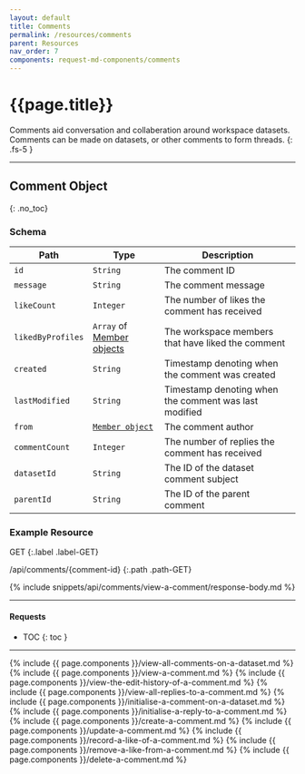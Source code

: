 ```yaml
---
layout: default
title: Comments
permalink: /resources/comments
parent: Resources
nav_order: 7
components: request-md-components/comments
---
```


# {{page.title}}

Comments aid conversation and collaberation around workspace datasets. Comments can be made on datasets, or other comments to form threads.
{: .fs-5 }

---

## Comment Object
{: .no_toc}

### Schema

Path | Type | Description
---- | ---- | -----------
`id` | `String` | The comment ID
`message` | `String` | The comment message
`likeCount` | `Integer` | The number of likes the comment has received
`likedByProfiles` | `Array` of [Member objects](workspaces#member-object) | The workspace members that have liked the comment
`created` | `String` | Timestamp denoting when the comment was created
`lastModified` | `String` | Timestamp denoting when the comment was last modified
`from` | [`Member object`](members#member-object) | The comment author
`commentCount` | `Integer` | The number of replies the comment has received
`datasetId` | `String` | The ID of the dataset comment subject
`parentId` | `String` | The ID of the parent comment

### Example Resource

GET
{:.label .label-GET}

/api/comments/{comment-id}
{:.path .path-GET}

{% include snippets/api/comments/view-a-comment/response-body.md %}

---

#### Requests

- TOC
{: toc }

---

{% include {{ page.components }}/view-all-comments-on-a-dataset.md %}
{% include {{ page.components }}/view-a-comment.md %}
{% include {{ page.components }}/view-the-edit-history-of-a-comment.md %}
{% include {{ page.components }}/view-all-replies-to-a-comment.md %}
{% include {{ page.components }}/initialise-a-comment-on-a-dataset.md %}
{% include {{ page.components }}/initialise-a-reply-to-a-comment.md %}
{% include {{ page.components }}/create-a-comment.md %}
{% include {{ page.components }}/update-a-comment.md %}
{% include {{ page.components }}/record-a-like-of-a-comment.md %}
{% include {{ page.components }}/remove-a-like-from-a-comment.md %}
{% include {{ page.components }}/delete-a-comment.md %}
